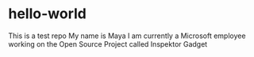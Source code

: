 # hello-world
This is a test repo
My name is Maya 
I am currently a Microsoft employee working on the Open Source Project called Inspektor Gadget
